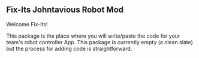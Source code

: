 ## Fix-Its Johntavious Robot Mod
Welcome Fix-Its!

This package is the place where you will write/paste the code for your team's
robot controller App. This package is currently empty (a clean slate) but the
process for adding code is straightforward.